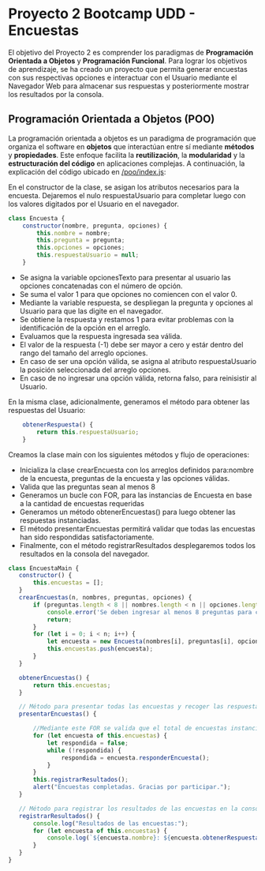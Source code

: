 # Proyecto 2 Bootcamp UDD - Encuestas
El objetivo del Proyecto 2 es comprender los paradigmas de **Programación Orientada a Objetos** y **Programación Funcional**.
Para lograr los objetivos de aprendizaje, se ha creado un proyecto que permita generar encuestas con sus respectivas opciones e interactuar con el Usuario mediante el Navegador Web para almacenar sus respuestas y posteriormente mostrar los resultados por la consola.

## Programación Orientada a Objetos (POO)
La programación orientada a objetos es un paradigma de programación que organiza el software en **objetos** que interactúan entre sí mediante **métodos** y **propiedades**. Este enfoque facilita la **reutilización**, la **modularidad** y la **estructuración del código** en aplicaciones complejas.
A continuación, la explicación del código ubicado en [/poo/index.js](https://github.com/caudillodev/Encuestas_bootcap_p2/blob/main/poo/index.js):

En el constructor de la clase, se asigan los atributos necesarios para la encuesta. Dejaremos el nulo respuestaUsuario para completar luego con los valores digitados por el Usuario en el navegador.
```javascript
class Encuesta {
    constructor(nombre, pregunta, opciones) {
        this.nombre = nombre;
        this.pregunta = pregunta;
        this.opciones = opciones;
        this.respuestaUsuario = null;
    }
```

- Se asigna la variable opcionesTexto para presentar al usuario las opciones concatenadas con el número de opción.
- Se suma el valor 1 para que opciones no comiencen con el valor 0.
- Mediante la variable respuesta, se despliegan la pregunta y opciones al Usuario para que las digite en el navegador.
- Se obtiene la respuesta y restamos 1 para evitar problemas con la identificación de la opción en el arreglo.
- Evaluamos que la respuesta ingresada sea válida.
- El valor de la respuesta (-1) debe ser mayor a cero y estár dentro del rango del tamaño del arreglo opciones.
- En caso de ser una opción válida, se asigna al atributo respuestaUsuario la posición seleccionada del arreglo opciones.
- En caso de no ingresar una opción válida, retorna falso, para reinisistir al Usuario.

 
En la misma clase, adicionalmente, generamos el método para obtener las respuestas del Usuario:
```javascript
    obtenerRespuesta() {
        return this.respuestaUsuario;
    }
```

 Creamos la clase main con los siguientes métodos y flujo de operaciones:
 - Inicializa la clase crearEncuesta con los arreglos definidos para:nombre de la encuesta, preguntas de la encuesta y las opciones válidas.
 - Valida que las preguntas sean al menos 8
 - Generamos un bucle con FOR, para las instancias de Encuesta en base a la cantidad de encuestas requeridas
 - Generamos un método obtenerEncuestas() para luego obtener las respuestas instanciadas.
 - El método presentarEncuestas permitirá validar que todas las encuestas han sido respondidas satisfactoriamente.
 - Finalmente, con el método registrarResultados desplegaremos todos los resultados en la consola del navegador.

 ```javascript
class EncuestaMain {
    constructor() {
        this.encuestas = [];
    }
    crearEncuestas(n, nombres, preguntas, opciones) {
        if (preguntas.length < 8 || nombres.length < n || opciones.length < n) {
            console.error('Se deben ingresar al menos 8 preguntas para completar la encuesta');
            return;
        }
        for (let i = 0; i < n; i++) {
            let encuesta = new Encuesta(nombres[i], preguntas[i], opciones[i]);
            this.encuestas.push(encuesta);
        }
    }

    obtenerEncuestas() {
        return this.encuestas;
    }

    // Método para presentar todas las encuestas y recoger las respuestas
    presentarEncuestas() {

        //Mediante este FOR se valida que el total de encuestas instanciadas estén respondidas, caso contrario, se insiste hasta finalizar.
        for (let encuesta of this.encuestas) {
            let respondida = false;
            while (!respondida) {
                respondida = encuesta.responderEncuesta();
            }
        }
        this.registrarResultados();
        alert("Encuestas completadas. Gracias por participar.");
    }

    // Método para registrar los resultados de las encuestas en la consola
    registrarResultados() {
        console.log("Resultados de las encuestas:");
        for (let encuesta of this.encuestas) {
            console.log(`${encuesta.nombre}: ${encuesta.obtenerRespuesta()}`);
        }
    }
}
```

